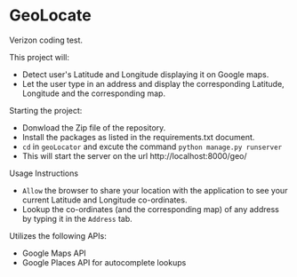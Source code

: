 # GeoLocate
Verizon coding test.

This project will:    
- Detect user's Latitude and Longitude displaying it on Google maps.  
- Let the user type in an address and display the corresponding Latitude, Longitude and the corresponding map. 

Starting the project:    
- Donwload the Zip file of the repository.
- Install the packages as listed in the requirements.txt document.  
- `cd` in `geoLocator` and excute the command `python manage.py runserver`  
- This will start the server on the url http://localhost:8000/geo/

Usage Instructions  
- `Allow` the browser to share your location with the application to see your current Latitude and Longitude co-ordinates.  
- Lookup the co-ordinates (and the corresponding map) of any address by typing it in the `Address` tab. 
 
Utilizes the following APIs:  
- Google Maps API
- Google Places API for autocomplete lookups
  
